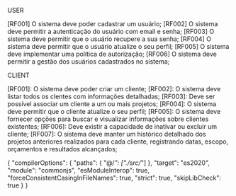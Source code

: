 USER

[RF001] O sistema deve poder cadastrar um usuário;
[RF002] O sistema deve permitir a autenticação do usuário com email e senha;
[RF003] O sistema deve permitir que o usuário recupere a sua senha;
[RF004] O sistema deve permitir que o usuário atualize o seu perfil;
[RF005] O sistema deve implementar uma política de autorização;
[RF006] O sistema deve permitir a gestão dos usuários cadastrados no sistema;

CLIENT

[RF001]: O sistema deve poder criar um cliente;
[RF002]: O sistema deve listar todos os clentes com informações detalhadas;
[RF003]: Deve ser possível associar um cliente a um ou mais projetos;
[RF004]: O sistema deve permitir que o cliente atualize o seu perfil;
[RF005]: O sistema deve fornecer opções para buscar e visualizar informações sobre clientes existentes;
[RF006]: Deve existir a capacidade de inativar ou excluir um cliente;
[RF007]: O sistema deve manter um histórico detalhado dos projetos anteriores realizados para cada cliente, registrando datas, escopo, orçamentos e resultados alcançados;

{
  "compilerOptions": {
    "paths": {
      "@/*": ["./src/*"]
    },
    "target": "es2020",
    "module": "commonjs",
    "esModuleInterop": true,
    "forceConsistentCasingInFileNames": true,
    "strict": true,
    "skipLibCheck": true
  }
}
